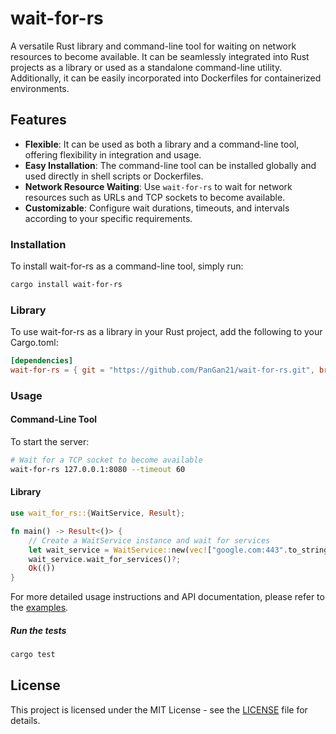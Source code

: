 # wait-for-rs

A versatile Rust library and command-line tool for waiting on network resources to become available. It can be seamlessly integrated into Rust projects as a library or used as a standalone command-line utility. Additionally, it can be easily incorporated into Dockerfiles for containerized environments.

## Features

- <b>Flexible</b>: It can be used as both a library and a command-line tool, offering flexibility in integration and usage.
- <b>Easy Installation</b>: The command-line tool can be installed globally and used directly in shell scripts or Dockerfiles.
- <b>Network Resource Waiting</b>: Use `wait-for-rs` to wait for network resources such as URLs and TCP sockets to become available.
- <b>Customizable</b>: Configure wait durations, timeouts, and intervals according to your specific requirements.

### Installation

To install wait-for-rs as a command-line tool, simply run:

```bash
cargo install wait-for-rs
```

### Library

To use wait-for-rs as a library in your Rust project, add the following to your Cargo.toml:

```toml
[dependencies]
wait-for-rs = { git = "https://github.com/PanGan21/wait-for-rs.git", branch = "main" }
```

### Usage

#### Command-Line Tool

To start the server:

```bash
# Wait for a TCP socket to become available
wait-for-rs 127.0.0.1:8080 --timeout 60
```

#### Library

```rust
use wait_for_rs::{WaitService, Result};

fn main() -> Result<()> {
    // Create a WaitService instance and wait for services
    let wait_service = WaitService::new(vec!["google.com:443".to_string()], 30)?;
    wait_service.wait_for_services()?;
    Ok(())
}
```

For more detailed usage instructions and API documentation, please refer to the [examples](./examples/).

##### Run the tests

```rust
cargo test
```

## License

This project is licensed under the MIT License - see the [LICENSE](./LICENSE) file for details.
